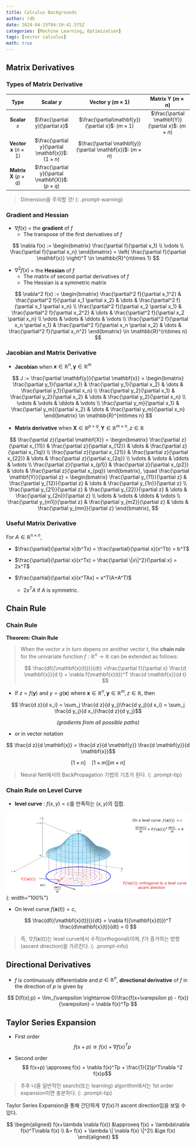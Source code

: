 ```yaml
---
title: Calculus Backgrounds
author: rdh
date: 2024-04-25T04:19:41.575Z
categories: [Machine Learning, Optimization]
tags: [vector calculus]
math: true
---
```


## Matrix Derivatives
### Types of Matrix Derivative

|                 Type                  |                       Scalar $y$                        |                Vector $\mathbf{y}$ $(m\times 1)$                 |            Matrix $\mathbf{Y}$ $(m\times n)$            |
| :-----------------------------------: | :-----------------------------------------------------: | :--------------------------------------------------------------: | :-----------------------------------------------------: |
|            **Scalar** $x$             |             $\frac{\partial y}{\partial x}$             |      $\frac{\partial\mathbf{y}}{\partial x}$: $(m\times 1)$      | $\frac{\partial \mathbf{Y}}{\partial x}$: $(m\times n)$ |
| **Vector** $\mathbf{x}$ $(n\times 1)$ | $\frac{\partial y}{\partial \mathbf{x}}$: $(1\times n)$ | $\frac{\partial \mathbf{y}}{\partial \mathbf{x}}$: $(m\times n)$ |                                                         |
| **Matrix** $\mathbf{X}$ $(p\times q)$ | $\frac{\partial y}{\partial \mathbf{X}}$: $(p\times q)$ |                                                                  |

> Dimension을 주의할 것!
{: .prompt-warning}

### Gradient and Hessian
* $\nabla f(x)$ = the **gradient** of $f$
  * The transpose of the first derivatives of $f$

$$
\nabla f(x) := \begin{bmatrix} \frac{\partial f}{\partial x_1} \\ \vdots \\ \frac{\partial f}{\partial x_n} \end{bmatrix} = \left( \frac{\partial f}{\partial \mathbf{x}} \right)^T \in \mathbb{R}^{n\times 1} $$

* $\nabla^2 f(x)$ = the **Hessian** of $f$
  * The matrix of second partial derivatives of $f$
  * The Hessian is a symmetric matrix

$$ \nabla^2 f(x) := 
\begin{bmatrix} 
\frac{\partial^2 f}{\partial x_1^2} & \frac{\partial^2 f}{\partial x_1 \partial x_2} & \dots & \frac{\partial^2 f}{\partial x_1 \partial x_n} 
\\ \frac{\partial^2 f}{\partial x_2 \partial x_1} & \frac{\partial^2 f}{\partial x_2^2} & \dots & \frac{\partial^2 f}{\partial x_2 \partial x_n}
\\ \vdots & \vdots & \ddots & \vdots
\\ \frac{\partial^2 f}{\partial x_n \partial x_1} & \frac{\partial^2 f}{\partial x_n \partial x_2} & \dots & \frac{\partial^2 f}{\partial x_n^2}
\end{bmatrix} 
\in \mathbb{R}^{n\times n} 
$$

### Jacobian and Matrix Derivative

* **Jacobian** when $\mathbf{x} \in \mathbb{R}^n, \mathbf{y} \in \mathbb{R}^m$

$$ J := 
\frac{\partial \mathbf{y}}{\partial \mathbf{x}} =
\begin{bmatrix} 
\frac{\partial y_1}{\partial x_1} & \frac{\partial y_1}{\partial x_2} & \dots & \frac{\partial y_1}{\partial x_n} 
\\ \frac{\partial y_2}{\partial x_1} & \frac{\partial y_2}{\partial x_2} & \dots & \frac{\partial y_2}{\partial x_n}
\\ \vdots & \vdots & \ddots & \vdots
\\ \frac{\partial y_m}{\partial x_1} & \frac{\partial y_m}{\partial x_2} & \dots & \frac{\partial y_m}{\partial x_n}
\end{bmatrix} 
\in \mathbb{R}^{m\times n} 
$$

* **Matrix derivative** when $\mathbf{X} \in \mathbb{R}^{p\times q}, \mathbf{Y} \in \mathbb{R}^{m \times n}, z \in \mathbb{R}$

$$ \frac{\partial z}{\partial \mathbf{X}} =
\begin{bmatrix} 
\frac{\partial z}{\partial x_{11}} & \frac{\partial z}{\partial x_{12}} & \dots & \frac{\partial z}{\partial x_{1q}} 
\\ \frac{\partial z}{\partial x_{21}} & \frac{\partial z}{\partial x_{22}} & \dots & \frac{\partial z}{\partial x_{2q}} 
\\ \vdots & \vdots & \ddots & \vdots
\\ \frac{\partial z}{\partial x_{p1}} & \frac{\partial z}{\partial x_{p2}} & \dots & \frac{\partial z}{\partial x_{pq}} 
\end{bmatrix}, 
\quad
\frac{\partial \mathbf{Y}}{\partial z} =
\begin{bmatrix} 
\frac{\partial y_{11}}{\partial z} & \frac{\partial y_{12}}{\partial z} & \dots & \frac{\partial y_{1n}}{\partial z}
\\ \frac{\partial y_{21}}{\partial z} & \frac{\partial y_{22}}{\partial z} & \dots & \frac{\partial y_{2n}}{\partial z}
\\ \vdots & \vdots & \ddots & \vdots
\\ \frac{\partial y_{m1}}{\partial z} & \frac{\partial y_{m2}}{\partial z} & \dots & \frac{\partial y_{mn}}{\partial z}
\end{bmatrix}, 
$$

### Useful Matrix Derivative
For $A \in \mathbb{R}^{n \times n}$,
* $\frac{\partial}{\partial x}(b^Tx) = \frac{\partial}{\partial x}(x^Tb) = b^T$

* $\frac{\partial}{\partial x}(x^Tx) = \frac{\partial \|x\|^2}{\partial x} = 2x^T$

* $\frac{\partial}{\partial x}(x^TAx) =  x^T(A+A^T)$
  * $2x^TA$ if $A$ is symmetric.

## Chain Rule
### Chain Rule
**Theorem: Chain Rule**

> When the vector $x$ in turn depens on another vector $t$, the **chain rule** for the univariate function $f:\mathbb{R}^n \rightarrow \mathbb{R}$ can be extended as follows:
> 
>$$ \frac{df({\mathbf{x}(t)})}{dt}
>=\frac{\partial f}{\partial x} \frac{d \mathbf{x}}{d t} = \nabla f(\mathbf{x}(t))^T \frac{d \mathbf{x}}{d t}
>$$

* If $z=f(\mathbf{y})$ and $y=g(\mathbf{x})$ where $\mathbf{x}\in \mathbb{R}^n, \mathbf{y}\in \mathbb{R}^m, z\in \mathbb{R}$, then

$$ 
\frac{d z}{d x_i}
= \sum_j \frac{d z}{d y_j}\frac{d y_j}{d x_i}
= \sum_j \frac{d y_j}{d x_i}\frac{d z}{d y_j}$$

<p align=center>
<i>(gradients from all possible paths)</i>
</p>

* or in vector notation

$$
\frac{d z}{d \mathbf{x}} = \frac{d z}{d \mathbf{y}} \frac{d \mathbf{y}}{d \mathbf{x}}$$

$$
[1\times n] \quad [1\times m] [m \times n]$$

> Neural Net에서의 BackPropagation 기법의 기초가 된다.
{: .prompt-tip}

### Chain Rule on Level Curve
* **level curve** : $f(x,y)=c$를 만족하는 $(x,y)$의 집합.

![](/assets/img/calculus-background-01.png){: width="100%"}

* On level curve $f(\mathbf{x}(t)) = c$, 

$$
\frac{df({\mathbf{x}(t)})}{dt} = \nabla f({\mathbf{x}(t)})^T \frac{d\mathbf{x}(t)}{dt} = 0
$$

> 즉, $\nabla f({\mathbf{x}(t)})$는 level curve에서 수직(orthogonal)이며, $f$가 증가하는 방향(ascent direction)을 가르킨다.
{: .prompt-info}

## Directional Derivatives
* $f$ is continuously differentiable and $p \in \mathbb{R}^n$, **directional derivative** of $f$ in the direction of $p$ is given by

$$
D(f(x);p) = \lim_{\varepsilon \rightarrow 0}\frac{f(x+\varepsilon p) - f(x)}{\varepsilon} = \nabla f(x)^Tp
$$

## Taylor Series Expansion
* First order
$$
f(x+p) \approxeq f(x) + \nabla f(x)^Tp$$

* Second order
$$
f(x+p) \approxeq f(x) + \nabla f(x)^Tp + \frac{1}{2}p^T\nabla ^2 f(x)p$$

> 추후 나올 일반적인 search(또는 learning) algorithm에서는 1st order expansion이면 충분하다.
{: .prompt-tip}

Taylor Series Expansion을 통해 간단하게 $\nabla f(x)$가 ascent direction임을 보일 수 있다.

$$
\begin{aligned}
f(x+\lambda \nabla f(x)) &\approxeq f(x) + \lambda\nabla f(x)^T\nabla f(x) \\
&= f(x) + \lambda \| \nabla f(x) \|^2\\
&\ge f(x)
\end{aligned}
$$
